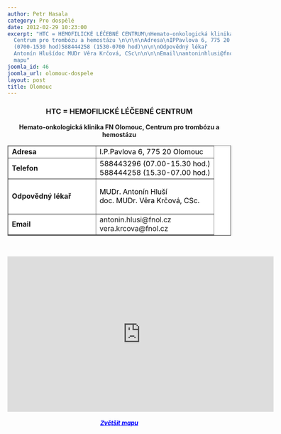 ```yaml
---
author: Petr Hasala
category: Pro dospělé
date: 2012-02-29 10:23:00
excerpt: "HTC = HEMOFILICKÉ LÉČEBNÉ CENTRUM\nHemato-onkologická klinika FN Olomouc,
  Centrum pro trombózu a hemostázu \n\n\n\nAdresa\nIPPavlova 6, 775 20 Olomouc\n\n\nTelefon\n588443296
  (0700-1530 hod)588444258 (1530-0700 hod)\n\n\nOdpovědný lékař            \n\nMUDr
  Antonín Hlušídoc MUDr Věra Krčová, CSc\n\n\n\nEmail\nantoninhlusi@fnolczverakrcova@fnolcz\n\n\n\n \nZvětšit
  mapu"
joomla_id: 46
joomla_url: olomouc-dospele
layout: post
title: Olomouc
---
```


<h3 style="text-align: center;"><strong><strong><strong><strong><strong><strong><strong><strong>HTC = HEMOFILICKÉ LÉČEBNÉ CENTRUM</strong></strong></strong></strong></strong></strong></strong></strong></h3>
<p style="text-align: center;"><strong>Hemato-onkologická klinika FN Olomouc, Centrum pro trombózu a hemostázu </strong></p>
<table style="background-color: #ffffff;" border="1" align="center">
<tbody>
<tr>
<td><strong>Adresa</strong></td>
<td><span style="color: #000000;">I.P.Pavlova 6, 775 20 Olomouc</span></td>
</tr>
<tr>
<td><strong>Telefon</strong></td>
<td><span style="color: #000000;">588443296 (07.00-15.30 hod.)</span><br /><span style="color: #000000;">588444258 (15.30-07.00 hod.)</span></td>
</tr>
<tr>
<td><strong>Odpovědný lékař            </strong></td>
<td>
<p><span style="color: #000000;">MUDr. Antonín Hluší<br />doc. MUDr. Věra Krčová, CSc.</span></p>
</td>
</tr>
<tr>
<td><strong>Email</strong></td>
<td>antonin.hlusi@fnol.cz<br />vera.krcova@fnol.cz</td>
</tr>
</tbody>
</table>
<p style="text-align: center;"> </p>
<p style="text-align: center;"><iframe style="display: block; margin-left: auto; margin-right: auto;" src="http://maps.google.cz/maps?hl=cs&amp;q=Nemocnice,+I.P.Pavlova+6,+775+20+Olomouc&amp;ie=UTF8&amp;sqi=2&amp;hq=nemocnice+ip-pavlova+6+775+20&amp;hnear=Olomouc&amp;t=h&amp;brcurrent=5,0,0&amp;cid=6558357272090401516&amp;ll=49.58345,17.23918&amp;spn=0.019477,0.051498&amp;z=14&amp;iwloc=A&amp;output=embed" frameborder="0" marginwidth="0" marginheight="0" scrolling="no" width="600" height="350"></iframe><br /><strong><em><span style="font-size: medium;"><small><a href="http://maps.google.cz/maps?hl=cs&amp;q=Nemocnice,+I.P.Pavlova+6,+775+20+Olomouc&amp;ie=UTF8&amp;sqi=2&amp;hq=nemocnice+ip-pavlova+6+775+20&amp;hnear=Olomouc&amp;t=h&amp;brcurrent=5,0,0&amp;cid=6558357272090401516&amp;ll=49.58345,17.23918&amp;spn=0.019477,0.051498&amp;z=14&amp;iwloc=A&amp;source=embed" style="color: #0000ff; text-align: left;">Zvětšit mapu</a></small></span></em></strong></p>